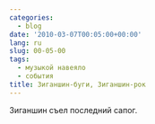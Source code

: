 ```yaml
---
categories:
  - blog
date: '2010-03-07T00:05:00+00:00'
lang: ru
slug: 00-05-00
tags:
  - музыкой навеяло
  - события
title: Зиганшин-буги, Зиганшин-рок
---
```




Зиганшин съел последний сапог.